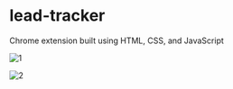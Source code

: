 # lead-tracker
Chrome extension built using HTML, CSS, and JavaScript

![1](https://github.com/user-attachments/assets/b09550fc-87cc-410a-aa55-f333aa57f724)

![2](https://github.com/user-attachments/assets/eb6fa1fa-54fd-4a19-ad2d-64e22a82c98a)

